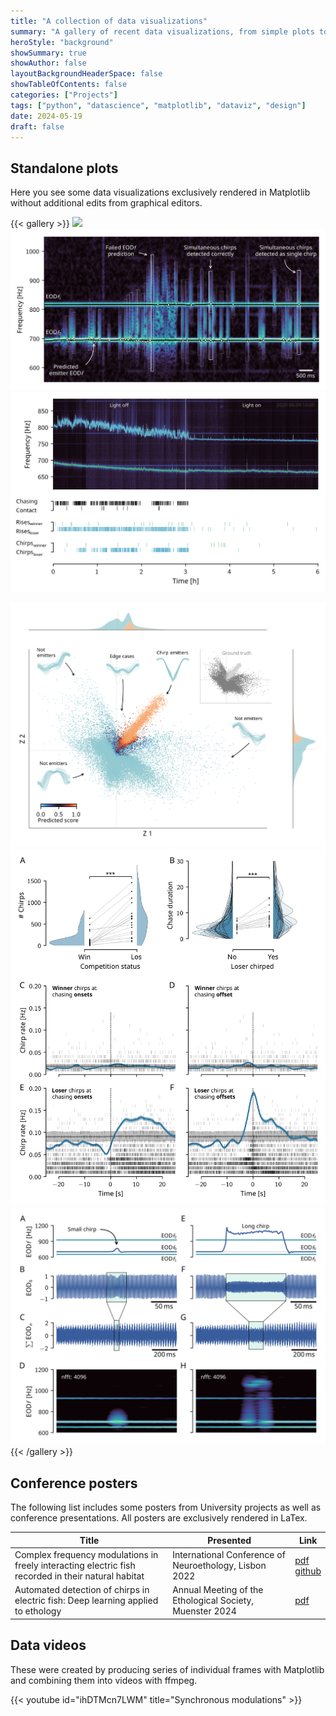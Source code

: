 ```yaml
---
title: "A collection of data visualizations"
summary: "A gallery of recent data visualizations, from simple plots to conference posters and even a video."
heroStyle: "background"
showSummary: true
showAuthor: false
layoutBackgroundHeaderSpace: false
showTableOfContents: false
categories: ["Projects"]
tags: ["python", "datascience", "matplotlib", "dataviz", "design"]
date: 2024-05-19
draft: false
---
```


## Standalone plots

Here you see some data visualizations exclusively rendered in Matplotlib without
additional edits from graphical editors.

{{< gallery >}}
<img src="gallery/assignment_feature_extraction.png" class="grid-w100 md:grid-w100 xl:grid-w50" />
<img src="gallery/chirp_detections_simultaneous.png" class="grid-w100 md:grid-w100 xl:grid-w50" />
<img src="gallery/competition_trial_overview.png" class="grid-w100 md:grid-w50 xl:grid-w50" />

<!-- <img src="gallery/detected_bbox_overview.png" class="grid-w100 md:grid-w50 xl:grid-w50" /> -->
<img src="gallery/plot_assignment_decision_boundary_autoencoder.png" class="grid-w100 md:grid-w50 xl:grid-w50" />
<img src="gallery/plot_behavioral_correlations_of_chirps.png" class="grid-w100 md:grid-w50 xl:grid-w50" />
<img src="gallery/plot_what_is_a_chirp_and_why_use_spectrograms.png" class="grid-w100 md:grid-w50 xl:grid-w50" />
{{< /gallery >}}

## Conference posters

The following list includes some posters from University projects as well as
conference presentations. All posters are exclusively rendered in LaTex.

<table>
    <thead>
        <tr>
            <th>Title</th>
            <th>Presented</th>
            <th>Link</th>
        </tr>
    </thead>
    <tbody>
         <tr>
            <td>Complex frequency modulations in freely interacting electric fish recorded in their natural habitat</td>
            <td>International Conference of Neuroethology, Lisbon 2022</td>
            <td><a target="_blank" href="https://drive.proton.me/urls/7SYFEYJM08#A2LugREOIEkR">pdf</a></br><a target="_blank" href="https://github.com/weygoldt/synchronous-modulations">github</a></td>
        </tr>
         <tr>
            <td>Automated detection of chirps in electric fish: Deep learning applied to ethology</td>
            <td>Annual Meeting of the Ethological Society, Muenster 2024</td>
            <td><a target="_blank" href="https://drive.proton.me/urls/83Z66SEED8#k3f6q9ieFiWZ">pdf</a></td>
        </tr>
    </tbody>
</table>

## Data videos

These were created by producing series of individual frames with Matplotlib
and combining them into videos with ffmpeg.

{{< youtube id="ihDTMcn7LWM" title="Synchronous modulations" >}}
